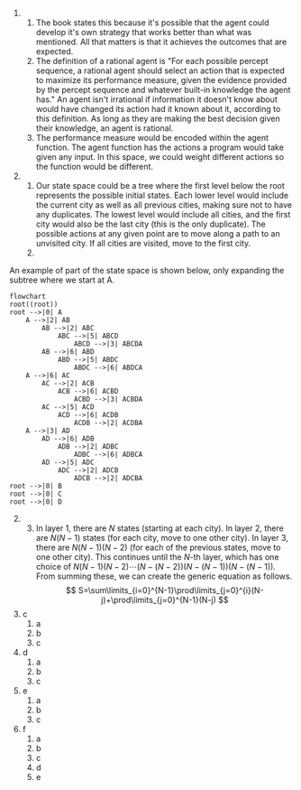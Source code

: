 1. 
	1. The book states this because it's possible that the agent could develop it's own strategy that works better than what was mentioned. All that matters is that it achieves the outcomes that are expected.
	2. The definition of a rational agent is "For each possible percept sequence, a rational agent should select an action that is expected to maximize its performance measure, given the evidence provided by the percept sequence and whatever built-in knowledge the agent has." An agent isn't irrational if information it doesn't know about would have changed its action had it known about it, according to this definition. As long as they are making the best decision given their knowledge, an agent is rational.
	3. The performance measure would be encoded within the agent function. The agent function has the actions a program would take given any input. In this space, we could weight different actions so the function would be different.
2. 
	1. Our state space could be a tree where the first level below the root represents the possible initial states. Each lower level would include the current city as well as all previous cities, making sure not to have any duplicates. The lowest level would include all cities, and the first city would also be the last city (this is the only duplicate). The possible actions at any given point are to move along a path to an unvisited city. If all cities are visited, move to the first city.
	2. 
An example of part of the state space is shown below, only expanding the subtree where we start at A.
```mermaid
flowchart
root((root))
root -->|0| A
	A -->|2| AB
		AB -->|2| ABC
			ABC -->|5| ABCD
				ABCD -->|3| ABCDA
		AB -->|6| ABD
			ABD -->|5| ABDC
				ABDC -->|6| ABDCA
	A -->|6| AC
		AC -->|2| ACB
			ACB -->|6| ACBD
				ACBD -->|3| ACBDA
		AC -->|5| ACD
			ACD -->|6| ACDB
				ACDB -->|2| ACDBA
	A -->|3| AD
		AD -->|6| ADB
			ADB -->|2| ADBC
				ADBC -->|6| ADBCA
		AD -->|5| ADC
			ADC -->|2| ADCB
				ADCB -->|2| ADCBA
root -->|0| B
root -->|0| C
root -->|0| D
```
2. 
	3. In layer 1, there are $N$ states (starting at each city). In layer 2, there are $N(N-1)$ states (for each city, move to one other city). In layer 3, there are $N(N-1)(N-2)$ (for each of the previous states, move to one other city). This continues until the $N\text{-th}$ layer, which has one choice of $N(N-1)(N-2)\cdots(N-(N-2))(N-(N-1))(N-(N-1))$. From summing these, we can create the generic equation as follows.
$$
S=\sum\limits_{i=0}^{N-1}\prod\limits_{j=0}^{i}(N-j)+\prod\limits_{j=0}^{N-1}(N-j)
$$
3. c
	1. a
	2. b
	3. c
4. d
	1. a
	2. b
	3. c
5. e
	1. a
	2. b
	3. c
6. f
	1. a
	2. b
	3. c
	4. d
	5. e